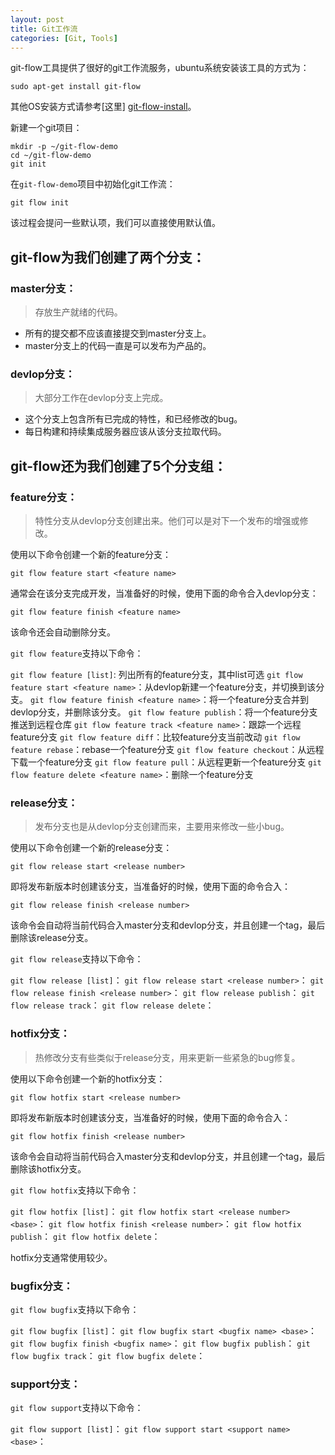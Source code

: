 ```yaml
---
layout: post
title: Git工作流
categories: [Git, Tools]
---
```


git-flow工具提供了很好的git工作流服务，ubuntu系统安装该工具的方式为：

	sudo apt-get install git-flow

其他OS安装方式请参考[这里] [git-flow-install]。

[git-flow-install]: <https://github.com/nvie/gitflow/wiki/Installation>

新建一个git项目：

	mkdir -p ~/git-flow-demo
	cd ~/git-flow-demo
	git init

在`git-flow-demo`项目中初始化git工作流：

	git flow init

该过程会提问一些默认项，我们可以直接使用默认值。

## git-flow为我们创建了两个分支：

### master分支：

> 存放生产就绪的代码。

- 所有的提交都不应该直接提交到master分支上。
- master分支上的代码一直是可以发布为产品的。

### devlop分支：

> 大部分工作在devlop分支上完成。

- 这个分支上包含所有已完成的特性，和已经修改的bug。
- 每日构建和持续集成服务器应该从该分支拉取代码。

## git-flow还为我们创建了5个分支组：

### feature分支：

> 特性分支从devlop分支创建出来。他们可以是对下一个发布的增强或修改。

使用以下命令创建一个新的feature分支：

	git flow feature start <feature name>

通常会在该分支完成开发，当准备好的时候，使用下面的命令合入devlop分支：

	git flow feature finish <feature name>

该命令还会自动删除<feature name>分支。

`git flow feature`支持以下命令：

`git flow feature [list]`: 列出所有的feature分支，其中list可选
`git flow feature start <feature name>`：从devlop新建一个feature分支，并切换到该分支。
`git flow feature finish <feature name>`：将一个feature分支合并到devlop分支，并删除该分支。
`git flow feature publish`：将一个feature分支推送到远程仓库
`git flow feature track <feature name>`：跟踪一个远程feature分支
`git flow feature diff`：比较feature分支当前改动
`git flow feature rebase`：rebase一个feature分支
`git flow feature checkout`：从远程下载一个feature分支
`git flow feature pull`：从远程更新一个feature分支
`git flow feature delete <feature name>`：删除一个feature分支

### release分支：

>发布分支也是从devlop分支创建而来，主要用来修改一些小bug。

使用以下命令创建一个新的release分支：

	git flow release start <release number>

即将发布新版本时创建该分支，当准备好的时候，使用下面的命令合入：

	git flow release finish <release number>

该命令会自动将当前代码合入master分支和devlop分支，并且创建一个tag，最后删除该release分支。

`git flow release`支持以下命令：

`git flow release [list]`：
`git flow release start <release number>`：
`git flow release finish <release number>`：
`git flow release publish`：
`git flow release track`：
`git flow release delete`：

### hotfix分支：

> 热修改分支有些类似于release分支，用来更新一些紧急的bug修复。

使用以下命令创建一个新的hotfix分支：

	git flow hotfix start <release number>

即将发布新版本时创建该分支，当准备好的时候，使用下面的命令合入：

	git flow hotfix finish <release number>

该命令会自动将当前代码合入master分支和devlop分支，并且创建一个tag，最后删除该hotfix分支。

`git flow hotfix`支持以下命令：

`git flow hotfix [list]`：
`git flow hotfix start <release number> <base>`：
`git flow hotfix finish <release number>`：
`git flow hotfix publish`：
`git flow hotfix delete`：

hotfix分支通常使用较少。

### bugfix分支：

`git flow bugfix`支持以下命令：

`git flow bugfix [list]`：
`git flow bugfix start <bugfix name> <base>`：
`git flow bugfix finish <bugfix name>`：
`git flow bugfix publish`：
`git flow bugfix track`：
`git flow bugfix delete`：

### support分支：

`git flow support`支持以下命令：

`git flow support [list]`：
`git flow support start <support name> <base>`：